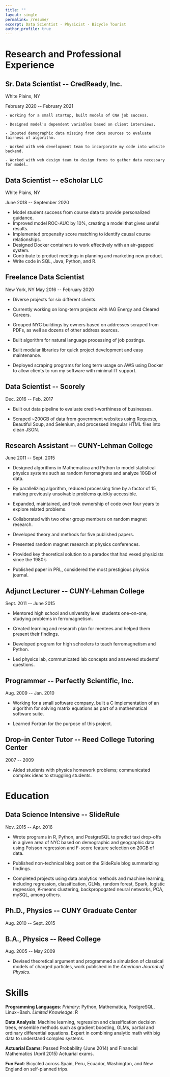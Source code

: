 ```yaml
---
title: ""
layout: single
permalink: /resume/
excerpt: Data Scientist - Physicist - Bicycle Tourist
author_profile: true
---
```


Research and Professional Experience
====================================

Sr. Data Scientist -- CredReady, Inc.
----------------------------------------
White Plains, NY

February 2020 -- February 2021

    - Working for a small startup, built models of CNA job success.

    - Designed model's dependent variables based on client interviews.

    - Imputed demographic data missing from data sources to evaluate fairness of algorithm.

    - Worked with web development team to incorporate my code into website backend.

    - Worked with web design team to design forms to gather data necessary for model.



Data Scientist -- eScholar LLC
---------------------------------
White Plains, NY

June 2018 -- September 2020

   - Model student success from course data to provide personalized guidance.
   - Improved model ROC-AUC by 10\%, creating a model that gives useful results.
   - Implemented propensity score matching to identify causal course relationships.
   - Designed Docker containers to work effectively with an air-gapped system.
   - Contribute to product meetings in planning and marketing new product.
   - Write code in SQL, Java, Python, and R.


Freelance Data Scientist
---------------------
New York, NY
May 2016 -- February 2020

   - Diverse projects for six different clients.

   - Currently working on long-term projects with IAG Energy and Cleared Careers.

   -  Grouped NYC buildings by owners based on addresses scraped from PDFs, as well as dozens of other address sources.

   - Built algorithm for natural language processing of job postings.
   - Built modular libraries for quick project development and easy maintenance.

   - Deployed scraping programs for long term usage on AWS using Docker
    to allow clients to run my software with minimal IT support.

Data Scientist -- Scorely
-------------------------
Dec. 2016 -- Feb. 2017

-   Built out data pipeline to evaluate credit-worthiness of businesses.

-   Scraped ~200GB of data from government websites using Requests,
    Beautiful Soup, and Selenium, and processed irregular HTML files
    into clean JSON.

Research Assistant -- CUNY-Lehman College
-----------------------------------------
June 2011 -- Sept. 2015

-   Designed algorithms in Mathematica and Python to model statistical
    physics systems such as random ferromagnets and analyze 10GB of
    data.

-   By parallelizing algorithm, reduced processing time by a factor of
    15, making previously unsolvable problems quickly accessible.

-   Expanded, maintained, and took ownership of code over four years to
    explore related problems.

-   Collaborated with two other group members on random magnet research.

-   Developed theory and methods for five published papers.

-   Presented random magnet research at physics conferences.

-   Provided key theoretical solution to a paradox that had vexed
    physicists since the 1980’s

-   Published paper in PRL, considered the most prestigious physics
    journal.

Adjunct Lecturer -- CUNY-Lehman College
---------------------------------------
Sept. 2011 -- June 2015

-   Mentored high school and university level students one-on-one,
    studying problems in ferromagnetism.

-   Created learning and research plan for mentees and helped them
    present their findings.

-   Developed program for high schoolers to teach ferromagnetism and
    Python.

-   Led physics lab, communicated lab concepts and answered students’
    questions.

Programmer -- Perfectly Scientific, Inc.
----------------------------------------
Aug. 2009 -- Jan. 2010

-   Working for a small software company, built a C implementation of an
    algorithm for solving matrix equations as part of a mathematical
    software suite.

-   Learned Fortran for the purpose of this project.

Drop-in Center Tutor -- Reed College Tutoring Center
----------------------------------------------------
2007 -- 2009

-   Aided students with physics homework problems; communicated complex
    ideas to struggling students.

Education
=========

Data Science Intensive -- SlideRule
-----------------------------------
Nov. 2015 -- Apr. 2016

-   Wrote programs in R, Python, and PostgreSQL to predict taxi
    drop-offs in a given area of NYC based on demographic and geographic
    data using Poisson regression and F-score feature selection on 20GB
    of data.

-   Published non-technical blog post on the SlideRule blog summarizing
    findings.

-   Completed projects using data analytics methods and machine
    learning, including regression, classification, GLMs, random forest,
    Spark, logistic regression, K-means clustering, backpropogated
    neural networks, PCA, mySQL, among others.

Ph.D., Physics -- CUNY Graduate Center
--------------------------------------
Aug. 2010 -- Sept. 2015

B.A., Physics -- Reed College
-----------------------------
Aug. 2005 -- May 2009

-   Devised theoretical argument and programmed a simulation of
    classical models of charged particles, work published in the
    *American Journal of Physics*.

Skills
======
**Programming Languages**: *Primary*: Python,  Mathematica, PostgreSQL, Linux+Bash. *Limited Knowledge*: R

**Data Analysis**: Machine learning, regression and classification decision trees, ensemble methods such as gradient boosting, GLMs, partial and ordinary differential equations. Expert in combining analytic math with big data to understand complex systems.

**Actuarial Exams**: Passed Probability (June 2014) and Financial Mathematics (April 2015) Actuarial exams.

**Fun Fact**: Bicycled across Spain, Peru, Ecuador, Washington, and New England on self-planned trips.
